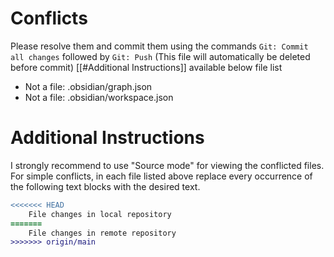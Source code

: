 # Conflicts
Please resolve them and commit them using the commands `Git: Commit all changes` followed by `Git: Push`
(This file will automatically be deleted before commit)
[[#Additional Instructions]] available below file list

- Not a file: .obsidian/graph.json
- Not a file: .obsidian/workspace.json

# Additional Instructions
I strongly recommend to use "Source mode" for viewing the conflicted files. For simple conflicts, in each file listed above replace every occurrence of the following text blocks with the desired text.

```diff
<<<<<<< HEAD
    File changes in local repository
=======
    File changes in remote repository
>>>>>>> origin/main
```
